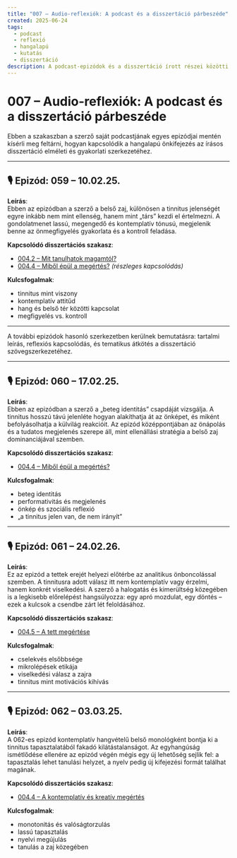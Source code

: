 ```yaml
---
title: "007 – Audio-reflexiók: A podcast és a disszertáció párbeszéde"
created: 2025-06-24
tags:
  - podcast
  - reflexió
  - hangalapú
  - kutatás
  - disszertáció
description: A podcast-epizódok és a disszertáció írott részei közötti párhuzamokat és kapcsolódásokat rendszerezi.
---
```


# 007 – Audio-reflexiók: A podcast és a disszertáció párbeszéde

Ebben a szakaszban a szerző saját podcastjának egyes epizódjai mentén kísérli meg feltárni, hogyan kapcsolódik a hangalapú önkifejezés az írásos disszertáció elméleti és gyakorlati szerkezetéhez.

---

## 🎙 Epizód: **059 – 10.02.25.**

**Leírás**:  
Ebben az epizódban a szerző a belső zaj, különösen a tinnitus jelenségét egyre inkább nem mint ellenség, hanem mint „társ” kezdi el értelmezni. A gondolatmenet lassú, megengedő és kontemplatív tónusú, megjelenik benne az önmegfigyelés gyakorlata és a kontroll feladása.

**Kapcsolódó disszertációs szakasz**:  
- [004.2 – Mit tanulhatok magamtól?](004_2_onmegfigyeles_naplozas.md)
- [004.4 – Miből épül a megértés?](004_4_kontemplativ_kreativ_tudas.md) *(részleges kapcsolódás)*

**Kulcsfogalmak**:
- tinnitus mint viszony
- kontemplatív attitűd
- hang és belső tér közötti kapcsolat
- megfigyelés vs. kontroll

---

A további epizódok hasonló szerkezetben kerülnek bemutatásra: tartalmi leírás, reflexiós kapcsolódás, és tematikus átkötés a disszertáció szövegszerkezetéhez.

---

## 🎙 Epizód: **060 – 17.02.25.**

**Leírás**:  
Ebben az epizódban a szerző a „beteg identitás” csapdáját vizsgálja. A tinnitus hosszú távú jelenléte hogyan alakíthatja át az önképet, és miként befolyásolhatja a külvilág reakcióit. Az epizód középpontjában az önápolás és a tudatos megjelenés szerepe áll, mint ellenállási stratégia a belső zaj dominanciájával szemben.

**Kapcsolódó disszertációs szakasz**:  
- [004.4 – Miből épül a megértés?](004_4_kontemplativ_kreativ_tudas.md)

**Kulcsfogalmak**:
- beteg identitás
- performativitás és megjelenés
- önkép és szociális reflexió
- „a tinnitus jelen van, de nem irányít”

---

## 🎙 Epizód: **061 – 24.02.26.**

**Leírás**:  
Ez az epizód a tettek erejét helyezi előtérbe az analitikus önboncolással szemben. A tinnitusra adott válasz itt nem kontemplatív vagy érzelmi, hanem konkrét viselkedési. A szerző a halogatás és kimerültség közegében is a legkisebb előrelépést hangsúlyozza: egy apró mozdulat, egy döntés – ezek a kulcsok a csendbe zárt lét feloldásához.

**Kapcsolódó disszertációs szakasz**:  
- [004.5 – A tett megértése](004_5_tett_megertese.md)

**Kulcsfogalmak**:
- cselekvés elsőbbsége
- mikrolépések etikája
- viselkedési válasz a zajra
- tinnitus mint motivációs kihívás

---

## 🎙 Epizód: **062 – 03.03.25.**

**Leírás**:  
A 062-es epizód kontemplatív hangvételű belső monológként bontja ki a tinnitus tapasztalatából fakadó kilátástalanságot. Az egyhangúság ismétlődése ellenére az epizód végén mégis egy új lehetőség sejlik fel: a tapasztalás lehet tanulási helyzet, a nyelv pedig új kifejezési formát találhat magának.

**Kapcsolódó disszertációs szakasz**:  
- [004.4 – A kontemplatív és kreatív megértés](004_4_kontemplativ_kreativ_tudas.md)

**Kulcsfogalmak**:
- monotonitás és valóságtorzulás
- lassú tapasztalás
- nyelvi megújulás
- tanulás a zaj közegében
